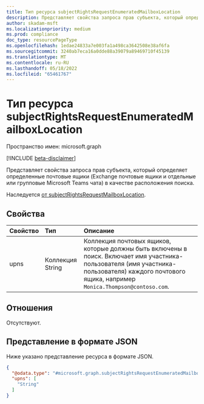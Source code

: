 ```yaml
---
title: Тип ресурса subjectRightsRequestEnumeratedMailboxLocation
description: Представляет свойства запроса прав субъекта, который определяет определенные почтовые ящики (Exchange почтовые ящики и отдельные или групповые Microsoft Teams чата) в качестве расположения поиска.
author: skadam-msft
ms.localizationpriority: medium
ms.prod: compliance
doc_type: resourcePageType
ms.openlocfilehash: 1edae24833a7e003fa1a498ca3642508e38af6fa
ms.sourcegitcommit: 3240ab7eca16a0dde88a39079a89469710f45139
ms.translationtype: MT
ms.contentlocale: ru-RU
ms.lasthandoff: 05/18/2022
ms.locfileid: "65461767"
---
```

# <a name="subjectrightsrequestenumeratedmailboxlocation-resource-type"></a>Тип ресурса subjectRightsRequestEnumeratedMailboxLocation

Пространство имен: microsoft.graph

[!INCLUDE [beta-disclaimer](../../includes/beta-disclaimer.md)]

Представляет свойства запроса прав субъекта, который определяет определенные почтовые ящики (Exchange почтовые ящики и отдельные или групповые Microsoft Teams чата) в качестве расположения поиска.

Наследуется [от subjectRightsRequestMailboxLocation](../resources/subjectrightsrequestmailboxlocation.md).

## <a name="properties"></a>Свойства
|Свойство|Тип|Описание|
|:---|:---|:---|
|upns|Коллекция String|Коллекция почтовых ящиков, которые должны быть включены в поиск. Включает имя участника-пользователя (имя участника-пользователя) каждого почтового ящика, например `Monica.Thompson@contoso.com`.|

## <a name="relationships"></a>Отношения
Отсутствуют.

## <a name="json-representation"></a>Представление в формате JSON
Ниже указано представление ресурса в формате JSON.
<!-- {
  "blockType": "resource",
  "@odata.type": "microsoft.graph.subjectRightsRequestEnumeratedMailboxLocation"
}
-->
``` json
{
  "@odata.type": "#microsoft.graph.subjectRightsRequestEnumeratedMailboxLocation",
  "upns": [
    "String"
  ]
}
```

